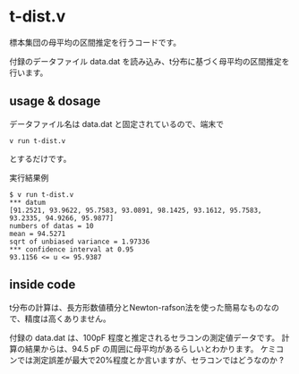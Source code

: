 # t-dist.v

標本集団の母平均の区間推定を行うコードです。

付録のデータファイル data.dat を読み込み、t分布に基づく母平均の区間推定を行います。



## usage & dosage

データファイル名は data.dat と固定されているので、端末で

```
v run t-dist.v 
```

とするだけです。

実行結果例

```
$ v run t-dist.v
*** datum
[91.2521, 93.9622, 95.7583, 93.0891, 98.1425, 93.1612, 95.7583, 93.2335, 94.9266, 95.9877]
numbers of datas = 10
mean = 94.5271
sqrt of unbiased variance = 1.97336
*** confidence interval at 0.95
93.1156 <= u <= 95.9387
```



## inside code

t分布の計算は、長方形数値積分とNewton-rafson法を使った簡易なものなので、精度は高くありません。

付録の data.dat は、100pF 程度と推定されるセラコンの測定値データです。
計算の結果からは、94.5 pF の周囲に母平均があるらしいとわかります。
ケミコンでは測定誤差が最大で20%程度とか言いますが、セラコンではどうなのか ?




